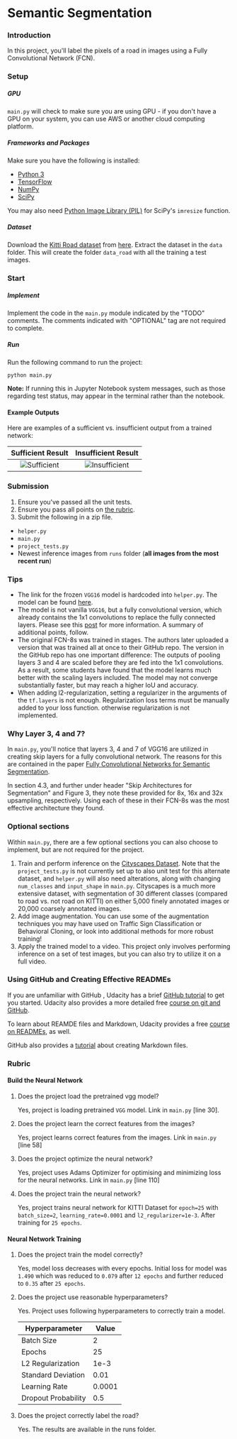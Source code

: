 # Semantic Segmentation
### Introduction
In this project, you'll label the pixels of a road in images using a Fully Convolutional Network (FCN).

### Setup
##### GPU
`main.py` will check to make sure you are using GPU - if you don't have a GPU on your system, you can use AWS or another cloud computing platform.
##### Frameworks and Packages
Make sure you have the following is installed:
 - [Python 3](https://www.python.org/)
 - [TensorFlow](https://www.tensorflow.org/)
 - [NumPy](http://www.numpy.org/)
 - [SciPy](https://www.scipy.org/)

You may also need [Python Image Library (PIL)](https://pillow.readthedocs.io/) for SciPy's `imresize` function.

##### Dataset
Download the [Kitti Road dataset](http://www.cvlibs.net/datasets/kitti/eval_road.php) from [here](http://www.cvlibs.net/download.php?file=data_road.zip).  Extract the dataset in the `data` folder.  This will create the folder `data_road` with all the training a test images.

### Start
##### Implement
Implement the code in the `main.py` module indicated by the "TODO" comments.
The comments indicated with "OPTIONAL" tag are not required to complete.
##### Run
Run the following command to run the project:
```
python main.py
```
**Note:** If running this in Jupyter Notebook system messages, such as those regarding test status, may appear in the terminal rather than the notebook.

#### Example Outputs
Here are examples of a sufficient vs. insufficient output from a trained network:

Sufficient Result          |  Insufficient Result
:-------------------------:|:-------------------------:
![Sufficient](./examples/sufficient_result.png)  |  ![Insufficient](./examples/insufficient_result.png)

### Submission
1. Ensure you've passed all the unit tests.
2. Ensure you pass all points on [the rubric](https://review.udacity.com/#!/rubrics/989/view).
3. Submit the following in a zip file.
 - `helper.py`
 - `main.py`
 - `project_tests.py`
 - Newest inference images from `runs` folder  (**all images from the most recent run**)
 
### Tips
- The link for the frozen `VGG16` model is hardcoded into `helper.py`.  The model can be found [here](https://s3-us-west-1.amazonaws.com/udacity-selfdrivingcar/vgg.zip).
- The model is not vanilla `VGG16`, but a fully convolutional version, which already contains the 1x1 convolutions to replace the fully connected layers. Please see this [post](https://s3-us-west-1.amazonaws.com/udacity-selfdrivingcar/forum_archive/Semantic_Segmentation_advice.pdf) for more information.  A summary of additional points, follow. 
- The original FCN-8s was trained in stages. The authors later uploaded a version that was trained all at once to their GitHub repo.  The version in the GitHub repo has one important difference: The outputs of pooling layers 3 and 4 are scaled before they are fed into the 1x1 convolutions.  As a result, some students have found that the model learns much better with the scaling layers included. The model may not converge substantially faster, but may reach a higher IoU and accuracy. 
- When adding l2-regularization, setting a regularizer in the arguments of the `tf.layers` is not enough. Regularization loss terms must be manually added to your loss function. otherwise regularization is not implemented.

### Why Layer 3, 4 and 7?
In `main.py`, you'll notice that layers 3, 4 and 7 of VGG16 are utilized in creating skip layers for a fully convolutional network. The reasons for this are contained in the paper [Fully Convolutional Networks for Semantic Segmentation](https://arxiv.org/pdf/1605.06211.pdf).

In section 4.3, and further under header "Skip Architectures for Segmentation" and Figure 3, they note these provided for 8x, 16x and 32x upsampling, respectively. Using each of these in their FCN-8s was the most effective architecture they found. 

### Optional sections
Within `main.py`, there are a few optional sections you can also choose to implement, but are not required for the project.

1. Train and perform inference on the [Cityscapes Dataset](https://www.cityscapes-dataset.com/). Note that the `project_tests.py` is not currently set up to also unit test for this alternate dataset, and `helper.py` will also need alterations, along with changing `num_classes` and `input_shape` in `main.py`. Cityscapes is a much more extensive dataset, with segmentation of 30 different classes (compared to road vs. not road on KITTI) on either 5,000 finely annotated images or 20,000 coarsely annotated images.
2. Add image augmentation. You can use some of the augmentation techniques you may have used on Traffic Sign Classification or Behavioral Cloning, or look into additional methods for more robust training!
3. Apply the trained model to a video. This project only involves performing inference on a set of test images, but you can also try to utilize it on a full video.
 
### Using GitHub and Creating Effective READMEs
If you are unfamiliar with GitHub , Udacity has a brief [GitHub tutorial](http://blog.udacity.com/2015/06/a-beginners-git-github-tutorial.html) to get you started. Udacity also provides a more detailed free [course on git and GitHub](https://www.udacity.com/course/how-to-use-git-and-github--ud775).

To learn about REAMDE files and Markdown, Udacity provides a free [course on READMEs](https://www.udacity.com/courses/ud777), as well. 

GitHub also provides a [tutorial](https://guides.github.com/features/mastering-markdown/) about creating Markdown files.

### Rubric

#### Build the Neural Network

1. Does the project load the pretrained vgg model?

   Yes, project is loading pretrained `VGG` model. Link in `main.py` [line 30].

2. Does the project learn the correct features from the images?

   Yes, project learns correct features from the images. Link in `main.py` [line 58]

3. Does the project optimize the neural network?

   Yes, project uses Adams Optimizer for optimising and minimizing loss for the neural networks. Link in `main.py` [line 110]

4. Does the project train the neural network?

   Yes, project trains neural network for KITTI Dataset for `epoch=25` with `batch_size=2`, `learning_rate=0.0001` and `l2_regularizer=1e-3`. After training for `25 epochs`.


#### Neural Network Training

1. Does the project train the model correctly?

   Yes, model loss decreases with every epochs. Initial loss for model was `1.490` which was reduced to `0.079` after `12 epochs` and further reduced to `0.35` after `25 epochs`.

2. Does the project use reasonable hyperparameters?

   Yes. Project uses following hyperparameters to correctly train a model.

    | Hyperparameter      | Value  |
    | ------------------- | ------ |
    | Batch Size          | 2      |
    | Epochs              | 25     |
    | L2 Regularization   | 1e-3   |
    | Standard Deviation  | 0.01   |
    | Learning Rate       | 0.0001 |
    | Dropout Probability | 0.5    |

3. Does the project correctly label the road?

   Yes. The results are available in the runs folder. 
